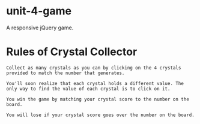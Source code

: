 # unit-4-game
A responsive jQuery game.

# Rules of Crystal Collector

    Collect as many crystals as you can by clicking on the 4 crystals provided to match the number that generates.

    You'll soon realize that each crystal holds a different value. The only way to find the value of each crystal is to click on it.

    You win the game by matching your crystal score to the number on the board.

    You will lose if your crystal score goes over the number on the board.